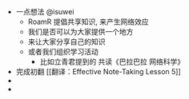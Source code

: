 - 一点想法 @isuwei
    - RoamR 提倡共享知识, 来产生网络效应
    - 我们是否可以为大家提供一个地方
    - 来让大家分享自己的知识
    - 或者我们组织学习活动
        - 比如立青君提到的 共读《巴拉巴拉 网络科学》
- 完成初翻 [[翻译：Effective Note-Taking Lesson 5]] 
- 
- 
